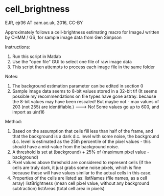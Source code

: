 # cell_brightness
 EJR, ejr36 AT cam.ac.uk, 2016, CC-BY

 Approximately follows a cell-brightness estimating macro
 for ImageJ written by
 CHMM / GS, for sample image data from Gen Simpson
 
 Instructions:
 1. Run this script in Matlab
 2. Use the "open file" GUI to select one file of raw image data
 3. This script then attempts to process each image file in the same
 folder

 Notes:
 1. The background estimation parameter can be edited in section 0
 2. Sample image data seems to 8-bit values stored in a 32-bit tif
    (It seems possible my recommendations on file types have gone astray:
     because the 8-bit values may have been rescaled! But maybe not - max
     values of 203 (not 255) are identifiable.)
    ---> No! Some values go up to 600, and import as uint16

 Method:
 1. Based on the assumption that cells fill less than half of the frame,
 and that the background is a dark d.c. level with some noise, 
 the background d.c. level is estimated as the 25th percentile of the
 pixel values - this should have a mid-value from the background noise.
 2. A threshold is set at 
 (background) + 25% of (maximum pixel value - background) 
 3. Pixel values above threshold are considered to represent cells
 (If the cells are truly dark, it just grabs some noise pixels, which is 
 fine because these will have values similar to the actual cells in 
 this case. 
 4. Properties of the cells are listed as:
 listNames (file names, as a cell array)
 listBrightness (mean cell pixel value, without any background subtraction)
 listAreas (total cell area in pixels)
